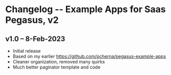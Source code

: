 # Changelog -- Example Apps for Saas Pegasus, v2

## v1.0 – 8-Feb-2023

* Initial release
* Based on my earlier <https://github.com/pcherna/pegasus-example-apps>
* Cleaner organization, removed many quirks
* Much better paginator template and code
